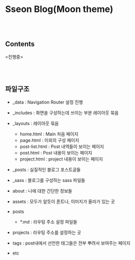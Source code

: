 # **Sseon Blog(Moon theme)**

<br>
<br>

## Contents

<진행중>

<br>
<br>

## 파일구조

- _data : Navigation Router 설정 진행
- _includes : 화면을 구성하는데 쓰이는 부분 레이아웃 묶음
- _layouts : 레이아웃 묶음

    - home.html : Main 처음 페이지
    - page.html : 이외의 구성 페이지
    - post-list.html : Post 내역들이 보이는 페이지
    - post.html : Post 내용이 보이는 페이지
    - project.html : project 내용이 보이는 페이지

- _posts : 실질적인 블로그 포스트글들
- _sass : 블로그를 구성하는 sass 파일들
- about : 나에 대한 간단한 정보들
- assets : 모두가 알듯이 폰트나, 이미지가 올라가 있는 곳
- posts

    - *.md : 라우팅 주소 설정 파일들

- projects : 라우팅 주소를 설정하는 곳
- tags : post내에서 선언한 태그들은 전부 뿌려서 보여주는 페이지
- etc